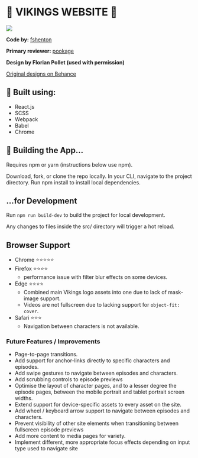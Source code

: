 # 🌊 VIKINGS WEBSITE 🌊

![](landing.gif)

**Code by:** [fshenton](https://github.com/fshenton)

**Primary reviewer:** [pookage](https://github.com/pookage)

**Design by Florian Pollet (used with permission)**

[Original designs on Behance](https://www.behance.net/gallery/75755549/Vikings-Website-Concept)

## 🔨 Built using:
- React.js
- SCSS
- Webpack
- Babel
- Chrome


## 🏢 Building the App...
Requires npm or yarn (instructions below use npm).

Download, fork, or clone the repo locally.
In your CLI, navigate to the project directory.
Run npm install to install local dependencies.

## ...for Development
Run `npm run build-dev` to build the project for local development.

Any changes to files inside the src/ directory will trigger a hot reload.


## Browser Support
- Chrome ⭐⭐⭐⭐⭐ 
- Firefox ⭐⭐⭐⭐ 
	- performance issue with filter blur effects on some devices.
- Edge ⭐⭐⭐⭐
	- Combined main Vikings logo assets into one due to lack of mask-image support.
	- Videos are not fullscreen due to lacking support for `object-fit: cover`.
- Safari ⭐⭐⭐
	- Navigation between characters is not available.


### Future Features / Improvements
- Page-to-page transitions.
- Add support for anchor-links directly to specific characters and episodes.
- Add swipe gestures to navigate between episodes and characters.
- Add scrubbing controls to episode previews
- Optimise the layout of character pages, and to a lesser degree the episode pages, between the mobile portrait and tablet portrait screen widths.
- Extend support for device-specific assets to every asset on the site.
- Add wheel / keyboard arrow support to navigate between episodes and characters.
- Prevent visibility of other site elements when transitioning between fullscreen episode previews
- Add more content to media pages for variety.
- Implement different, more appropriate focus effects depending on input type used to navigate site 
